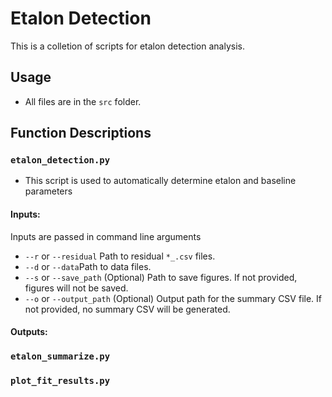 # Etalon Detection

This is a colletion of scripts for etalon detection analysis. 

## Usage
- All files are in the `src` folder.

## Function Descriptions

### `etalon_detection.py`
- This script is used to automatically determine etalon and baseline parameters
#### Inputs:
Inputs are passed in command line arguments

- `--r` or `--residual` Path to residual `*_.csv` files.
- `--d` or `--data`Path to data files.
- `--s` or `--save_path` (Optional) Path to save figures. If not provided, figures will not be saved.
- `--o` or `--output_path` (Optional) Output path for the summary CSV file. If not provided,
  no summary CSV will be generated.

#### Outputs:


### `etalon_summarize.py`

### `plot_fit_results.py`
